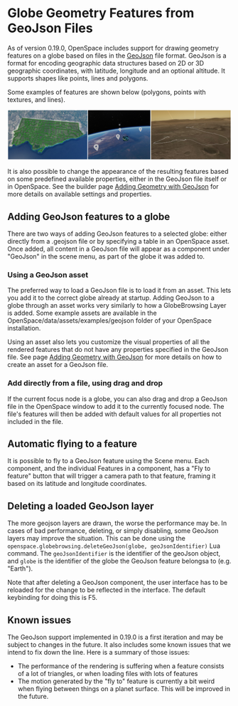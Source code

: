 # Globe Geometry Features from GeoJson Files
As of version 0.19.0, OpenSpace includes support for drawing geometry features on a globe based on files in the [GeoJson](https://geojson.org/) file format. GeoJson is a format for encoding geographic data structures based on 2D or 3D geographic coordinates, with latitude, longitude and an optional altitude. It supports shapes like points, lines and polygons.

Some examples of features are shown below (polygons, points with textures, and lines).

![geojson examples](creation/geojson_examples.jpg)

It is also possible to change the appearance of the resulting features based on some predefined available properties, either in the GeoJson file itself or in OpenSpace. See the builder page [Adding Geometry with GeoJson](creation/adding-geojson-layers) for more details on available settings and properties.

## Adding GeoJson features to a globe
There are two ways of adding GeoJson features to a selected globe: either directly from a .geojson file or by specifying a table in an OpenSpace asset. Once added, all content in a GeoJson file will appear as a component under "GeoJson" in the scene menu, as part of the globe it was added to.

### Using a GeoJson asset
The preferred way to load a GeoJson file is to load it from an asset. This lets you add it to the correct globe already at startup. Adding GeoJson to a globe through an asset works very similarly to how a GlobeBrowsing Layer is added. Some example assets are available in the OpenSpace/data/assets/examples/geojson folder of your OpenSpace installation.

Using an asset also lets you customize the visual properties of all the rendered features that do not have any properties specified in the GeoJson file. See page [Adding Geometry with GeoJson](creation/adding-geojson-layers) for more details on how to create an asset for a GeoJson file.

### Add directly from a file, using drag and drop
If the current focus node is a globe, you can also drag and drop a GeoJson file in the OpenSpace window to add it to the currently focused node. The file's features will then be added with default values for all properties not included in the file.

## Automatic flying to a feature
It is possible to fly to a GeoJson feature using the Scene menu. Each component, and the individual Features in a component, has a "Fly to feature" button that will trigger a camera path to that feature, framing it based on its latitude and longitude coordinates.

## Deleting a loaded GeoJson layer
The more geojson layers are drawn, the worse the performance may be. In cases of bad performance, deleting, or simply disabling, some GeoJson layers may improve the situation. This can be done using the `openspace.globebrowsing.deleteGeoJson(globe, geoJsonIdentifier)` Lua command. The `geoJsonIdentifier` is the identifier of the geoJson object, and `globe` is the identifier of the globe the GeoJson feature belongsa to (e.g. "Earth").

Note that after deleting a GeoJson component, the user interface has to be reloaded for the change to be reflected in the interface. The default keybinding for doing this is F5. 

## Known issues
The GeoJson support implemented in 0.19.0 is a first iteration and may be subject to changes in the future. It also includes some known issues that we intend to fix down the line. Here is a summary of those issues:

* The performance of the rendering is suffering when a feature consists of a lot of triangles, or when loading files with lots of features
* The motion generated by the "fly to" feature is currently a bit weird when flying between things on a planet surface. This will be improved in the future.
